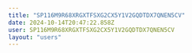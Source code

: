 ```yaml
---
title: "SP116M9R68XRGXTFSXG2CX5Y1V2GQDTDX7QNEN5CV"
date: 2024-10-14T20:47:22.858Z
user: SP116M9R68XRGXTFSXG2CX5Y1V2GQDTDX7QNEN5CV
layout: "users"
---
```

    